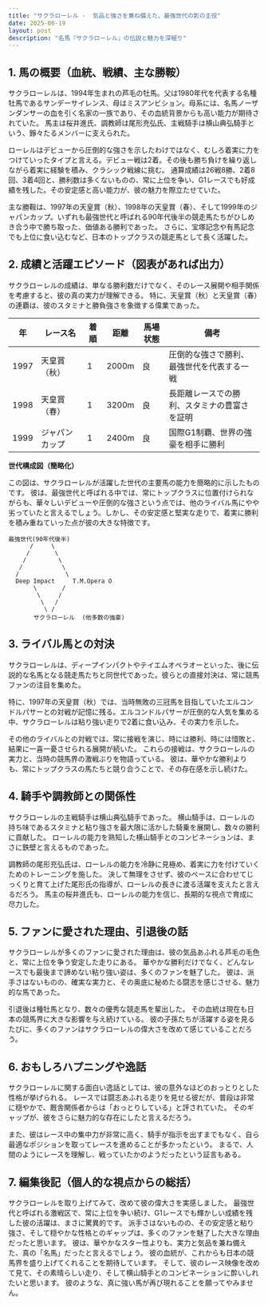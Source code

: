 ```yaml
---
title: "サクラローレル -  気品と強さを兼ね備えた、最強世代の影の主役"
date: 2025-06-19
layout: post
description: "名馬『サクラローレル』の伝説と魅力を深堀り"
---
```


## 1. 馬の概要（血統、戦績、主な勝鞍）

サクラローレルは、1994年生まれの芦毛の牡馬。父は1980年代を代表する名種牡馬であるサンデーサイレンス、母はミスアンビション。母系には、名馬ノーザンダンサーの血を引く名家の一族であり、その血統背景からも高い能力が期待されていた。  馬主は桜井進氏、調教師は尾形充弘氏、主戦騎手は横山典弘騎手という、錚々たるメンバーに支えられた。

ローレルはデビューから圧倒的な強さを示したわけではなく、むしろ着実に力をつけていったタイプと言える。デビュー戦は2着。その後も勝ち負けを繰り返しながら着実に経験を積み、クラシック戦線に挑む。  通算成績は26戦8勝、2着8回、3着4回と、勝利数は多くないものの、常に上位を争い、G1レースでも好成績を残した。その安定感と高い能力が、彼の魅力を際立たせていた。

主な勝鞍は、1997年の天皇賞（秋）、1998年の天皇賞（春）、そして1999年のジャパンカップ。いずれも最強世代と呼ばれる90年代後半の競走馬たちがひしめき合う中で勝ち取った、価値ある勝利であった。  さらに、宝塚記念や有馬記念でも上位に食い込むなど、日本のトップクラスの競走馬として長く活躍した。


## 2. 成績と活躍エピソード（図表があれば出力）

サクラローレルの成績は、単なる勝利数だけでなく、そのレース展開や相手関係を考慮すると、彼の真の実力が理解できる。  特に、天皇賞（秋）と天皇賞（春）の連覇は、彼のスタミナと勝負強さを象徴する偉業であった。

| 年 | レース名           | 着順 | 距離 | 馬場状態 | 備考                                     |
|---|--------------------|-----|------|----------|-----------------------------------------|
| 1997 | 天皇賞（秋）       | 1   | 2000m| 良       | 圧倒的な強さで勝利、最強世代を代表する一戦 |
| 1998 | 天皇賞（春）       | 1   | 3200m| 良       | 長距離レースでの勝利、スタミナの豊富さを証明 |
| 1999 | ジャパンカップ     | 1   | 2400m| 良       | 国際G1制覇、世界の強豪を相手に勝利          |


**世代構成図（簡略化）**

この図は、サクラローレルが活躍した世代の主要馬の能力を簡略的に示したものです。  彼は、最強世代と呼ばれる中では、常にトップクラスに位置付けられながらも、華々しいデビューや圧倒的な強さという点では、他のライバル馬にやや劣っていたと言えるでしょう。しかし、その安定感と堅実な走りで、着実に勝利を積み重ねていった点が彼の大きな特徴です。


```
最強世代(90年代後半)
      /     \
     /       \
    /         \
   /           \
  /             \
  Deep Impact     T.M.Opera O
       \       /
        \     /
         \   /
          \ /
       サクラローレル  (他多数の強豪)
```


## 3. ライバル馬との対決

サクラローレルは、ディープインパクトやテイエムオペラオーといった、後に伝説的な名馬となる競走馬たちと同世代であった。彼らとの直接対決は、常に競馬ファンの注目を集めた。

特に、1997年の天皇賞（秋）では、当時無敗の三冠馬を目指していたエルコンドルパサーとの対戦が記憶に残る。エルコンドルパサーが圧倒的な人気を集める中、サクラローレルは粘り強い走りで2着に食い込み、その実力を示した。

その他のライバルとの対戦では、常に接戦を演じ、時には勝利、時には惜敗と、結果に一喜一憂させられる展開が続いた。  これらの接戦は、サクラローレルの実力と、当時の競馬界の激戦ぶりを物語っている。  彼は、華やかな勝利よりも、常にトップクラスの馬たちと競り合うことで、その存在感を示し続けた。


## 4. 騎手や調教師との関係性

サクラローレルの主戦騎手は横山典弘騎手であった。  横山騎手は、ローレルの持ち味であるスタミナと粘り強さを最大限に活かした騎乗を展開し、数々の勝利に貢献した。  ローレルの能力を熟知した横山騎手とのコンビネーションは、まさに鉄壁と言えるものであった。

調教師の尾形充弘氏は、ローレルの能力を冷静に見極め、着実に力を付けていくためのトレーニングを施した。  決して無理をさせず、彼のペースに合わせてじっくりと育て上げた尾形氏の指導が、ローレルの長きに渡る活躍を支えたと言えるだろう。  馬主の桜井進氏も、ローレルの能力を信じ、長期的な視点で育成に尽力した。


## 5. ファンに愛された理由、引退後の話

サクラローレルが多くのファンに愛された理由は、彼の気品あふれる芦毛の毛色と、常に上位を争う安定した走りにある。  華やかな勝利だけでなく、どんなレースでも最後まで諦めない粘り強い姿は、多くのファンを魅了した。  彼は、派手さはないものの、確実な実力と、その奥底に秘めたる闘志を感じさせる、魅力的な馬であった。

引退後は種牡馬となり、数々の優秀な競走馬を輩出した。  その血統は現在も日本の競馬界に大きな影響を与え続けている。  彼の子孫たちが活躍する姿を見るたびに、多くのファンはサクラローレルの偉大さを改めて感じていることだろう。


## 6. おもしろハプニングや逸話

サクラローレルに関する面白い逸話としては、彼の意外なほどのおっとりとした性格が挙げられる。  レースでは闘志あふれる走りを見せる彼だが、普段は非常に穏やかで、厩舎関係者からは「おっとりしている」と評されていた。  そのギャップが、彼をさらに魅力的な存在にしたと言えるだろう。

また、彼はレース中の集中力が非常に高く、騎手が指示を出すまでもなく、自ら最適なポジションを取ってレースを進めることが多かったという。  まるで、人間のようにレースを理解し、戦っていたかのようだったという証言もある。


## 7. 編集後記（個人的な視点からの総括）

サクラローレルを取り上げてみて、改めて彼の偉大さを実感しました。  最強世代と呼ばれる激戦区で、常に上位を争い続け、G1レースでも輝かしい成績を残した彼の活躍は、まさに驚異的です。  派手さはないものの、その安定感と粘り強さ、そして穏やかな性格とのギャップは、多くのファンを魅了した大きな理由だったと思います。  彼は、華やかなスター性よりも、実力と気品を兼ね備えた、真の「名馬」だったと言えるでしょう。  彼の血統が、これからも日本の競馬界を盛り上げてくれることを期待しています。  そして、彼のレース映像を改めて見て、その素晴らしい走り、そして横山騎手とのコンビネーションに酔いしれたいと思います。  彼のような、真に強い馬が再び現れることを願ってやみません。
